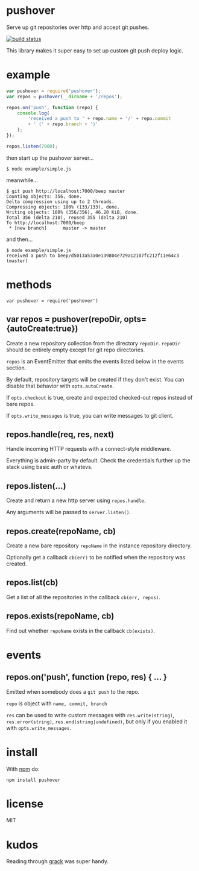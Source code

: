# pushover

Serve up git repositories over http and accept git pushes.

[![build status](https://secure.travis-ci.org/substack/pushover.png)](http://travis-ci.org/substack/pushover)

This library makes it super easy to set up custom git push deploy logic.

# example

``` js
var pushover = require('pushover');
var repos = pushover(__dirname + '/repos');

repos.on('push', function (repo) {
    console.log(
        'received a push to ' + repo.name + '/' + repo.commit
        + ' (' + repo.branch + ')'
    );
});

repos.listen(7000);
```

then start up the pushover server...

```
$ node example/simple.js 
```

meanwhile...

```
$ git push http://localhost:7000/beep master
Counting objects: 356, done.
Delta compression using up to 2 threads.
Compressing objects: 100% (133/133), done.
Writing objects: 100% (356/356), 46.20 KiB, done.
Total 356 (delta 210), reused 355 (delta 210)
To http://localhost:7000/beep
 * [new branch]      master -> master

```

and then...

```
$ node example/simple.js 
received a push to beep/d5013a53a0e139804e729a12107fc212f11e64c3 (master)
```

# methods

    var pushover = require('pushover')

## var repos = pushover(repoDir, opts={autoCreate:true})

Create a new repository collection from the directory `repoDir`.
`repoDir` should be entirely empty except for git repo directories.

`repos` is an EventEmitter that emits the events listed below in the events
section.

By default, repository targets will be created if they don't exist. You can
disable that behavior with `opts.autoCreate`.

If `opts.checkout` is true, create and expected checked-out repos instead of
bare repos.

If `opts.write_messages` is true, you can write messages to git client.

## repos.handle(req, res, next)

Handle incoming HTTP requests with a connect-style middleware.

Everything is admin-party by default.
Check the credentials further up the stack using basic auth or whatevs.

## repos.listen(...)

Create and return a new http server using `repos.handle`.

Any arguments will be passed to `server.listen()`.

## repos.create(repoName, cb)

Create a new bare repository `repoName` in the instance repository directory.

Optionally get a callback `cb(err)` to be notified when the repository was
created.

## repos.list(cb) 

Get a list of all the repositories in the callback `cb(err, repos)`.

## repos.exists(repoName, cb)

Find out whether `repoName` exists in the callback `cb(exists)`.

# events

## repos.on('push', function (repo, res) { ... }

Emitted when somebody does a `git push` to the repo.

`repo` is object with `name, commit, branch`

`res` can be used to write custom messages with `res.write(string)`, `res.error(string)`, `res.end(string|undefined)`, but only if you enabled it with `opts.write_messages`.

# install

With [npm](http://npmjs.org) do:

    npm install pushover

# license

MIT

# kudos

Reading through
[grack](https://github.com/schacon/grack/blob/master/lib/git_http.rb)
was super handy.
